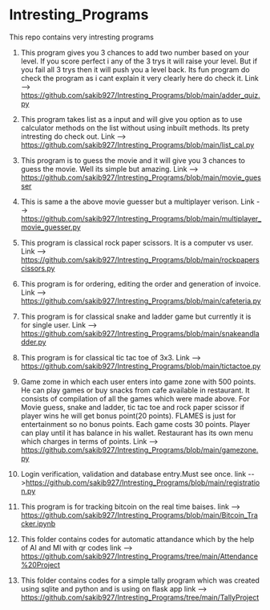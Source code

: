 # Intresting_Programs

This repo contains very intresting programs 

1) This program gives you 3 chances to add two number based on your level. If you score perfect i any of the 3 trys it will raise your level. But if you fail all 3 trys then it will push you a level back. Its fun program do check the program as i cant explain it very clearly here do check it.
Link --> https://github.com/sakib927/Intresting_Programs/blob/main/adder_quiz.py

2) This program takes list as a input and will give you option as to use calculator methods on the list without using inbuilt methods. Its prety intresting do check out.
Link --> https://github.com/sakib927/Intresting_Programs/blob/main/list_cal.py

3) This program is to guess the movie and it will give you 3 chances to guess the movie. Well its simple but amazing.
Link --> https://github.com/sakib927/Intresting_Programs/blob/main/movie_guesser

4) This is same a the above movie guesser but a multiplayer verison. 
Link --> https://github.com/sakib927/Intresting_Programs/blob/main/multiplayer_movie_guesser.py

5) This program is classical rock paper scissors. It is a computer vs user.
Link --> https://github.com/sakib927/Intresting_Programs/blob/main/rockpaperscissors.py

6) This program is for ordering, editing the order and generation of invoice.
Link --> https://github.com/sakib927/Intresting_Programs/blob/main/cafeteria.py

7) This program is for classical snake and ladder game but currently it is for single user.
Link --> https://github.com/sakib927/Intresting_Programs/blob/main/snakeandladder.py

8) This program is for classical tic tac toe of 3x3.
Link --> https://github.com/sakib927/Intresting_Programs/blob/main/tictactoe.py

9) Game zome in which each user enters into game zone with 500 points. He can play games or buy snacks from cafe available in
restaurant. It consists of compilation of all the games which were made above. For Movie guess, snake and ladder, tic tac toe and rock paper scissor if player wins he will get bonus point(20 points). FLAMES is just for entertainment so no bonus points. Each game costs 30 points. Player can play until it has balance in his wallet. Restaurant has its own menu which charges in terms of points.
Link --> https://github.com/sakib927/Intresting_Programs/blob/main/gamezone.py

10) Login verification, validation and database entry.Must see once.
link -->https://github.com/sakib927/Intresting_Programs/blob/main/registration.py

11) This program is for tracking bitcoin on the real time baises.
link --> https://github.com/sakib927/Intresting_Programs/blob/main/Bitcoin_Tracker.ipynb

12) This folder contains codes for automatic attandance which by the help of AI and Ml with qr codes
link --> https://github.com/sakib927/Intresting_Programs/tree/main/Attendance%20Project

13) This folder contains codes for a simple tally program which was created using sqlite and python and is using on flask app
link --> https://github.com/sakib927/Intresting_Programs/tree/main/TallyProject
